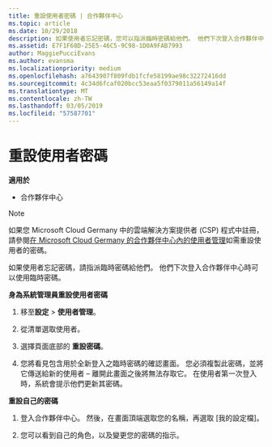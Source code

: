 ```yaml
---
title: 重設使用者密碼 | 合作夥伴中心
ms.topic: article
ms.date: 10/29/2018
description: 如果使用者忘記密碼，您可以指派臨時密碼給他們。 他們下次登入合作夥伴中心時可以使用臨時密碼。
ms.assetid: E7F1F68D-25E5-46C5-9C98-1D0A9FAB7993
author: MaggiePucciEvans
ms.author: evansma
ms.localizationpriority: medium
ms.openlocfilehash: a7643907f809fdb1fcfe58199ae98c32272416dd
ms.sourcegitcommit: 4c34d6fcaf020bcc53eaa5f0379011a56149a14f
ms.translationtype: MT
ms.contentlocale: zh-TW
ms.lasthandoff: 03/05/2019
ms.locfileid: "57587701"
---
```

# <a name="reset-a-user-password"></a>重設使用者密碼

**適用於**

-  合作夥伴中心
   
> [!NOTE]  
>  如果您 Microsoft Cloud Germany 中的雲端解決方案提供者 (CSP) 程式中註冊，請參閱[在 Microsoft Cloud Germany 的合作夥伴中心內的使用者管理](user-management-in-partner-center-for-microsoft-cloud-germany.md)如需重設使用者的密碼。

如果使用者忘記密碼，請指派臨時密碼給他們。 他們下次登入合作夥伴中心時可以使用臨時密碼。

**身為系統管理員重設使用者密碼**

1.  移至**設定** &gt; **使用者管理**。
2.  從清單選取使用者。

3.  選擇頁面底部的 **重設密碼**。

4.  您將看見包含用於全新登入之臨時密碼的確認畫面。 您必須複製此密碼，並將它傳送給新的使用者 – 離開此畫面之後將無法存取它。 在使用者第一次登入時，系統會提示他們更新其密碼。

**重設自己的密碼**

1.  登入合作夥伴中心。 然後，在畫面頂端選取您的名稱，再選取 \[我的設定檔\]。

2.  您可以看到自己的角色，以及變更您的密碼的指示。

 

 



